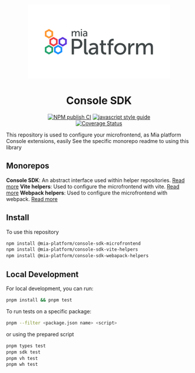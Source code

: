 <div align="center">

<a href=https://www.mia-platform.eu/>
<img alt="logo" src="https://raw.githubusercontent.com/mia-platform/.github/master/profile/img/mia-platform_logo_color.png" height="200">
</a>

# Console SDK

[![NPM publish CI][action-status-svg]][github-action]
[![javascript style guide][standard-mia-svg]][standard-mia]  
[![Coverage Status][coverall-svg]][coverall-io]

</div>


This repository is used to configure your microfrontend, as Mia platform Console extensions, easily
See the specific monorepo readme to using this library

## Monorepos

**Console SDK**: An abstract interface used within helper repositories. [Read more](./packages/console-sdk-microfrontend)
**Vite helpers**: Used to configure the microfrontend with vite. [Read more](./packages/console-sdk-vite-helpers)
**Webpack helpers**: Used to configure the microfrontend with webpack. [Read more](./packages/console-sdk-webpack-helpers)

## Install

To use this repository 

```bash
npm install @mia-platform/console-sdk-microfrontend
npm install @mia-platform/console-sdk-vite-helpers
npm install @mia-platform/console-sdk-webapack-helpers
```

## Local Development

For local development, you can run:

```bash
pnpm install && pnpm test
```

To run tests on a specific package:

```bash
pnpm --filter <package.json name> <script>
```

or using the prepared script

```bash
pnpm types test
pnpm sdk test
pnpm vh test
pnpm wh test
```

[action-status-svg]: https://github.com/mia-platform/console-sdk/actions/workflows/test.yml/badge.svg
[github-action]: https://github.com/mia-platform/console-sdk/actions/workflows/test.yml
[standard-mia-svg]: https://img.shields.io/badge/code_style-standard--mia-orange.svg
[standard-mia]: https://github.com/mia-platform/eslint-config-mia
[coverall-svg]: https://coveralls.io/repos/github/mia-platform/console-sdk/badge.svg
[coverall-io]: https://coveralls.io/github/mia-platform/console-sdk

